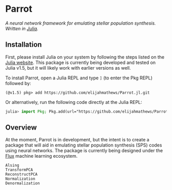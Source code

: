 # Parrot
*A neural network framework for emulating stellar population synthesis. Written in [Julia](https://julialang.org).*

## Installation

First, please install Julia on your system by following the steps listed on the [Julia website](https://julialang.org/downloads/). This package is currently being developed and tested on Julia v1.5, but it will likely work with earlier versions as well.

To install Parrot, open a Julia REPL and type `]` (to enter the Pkg REPL) followed by:

```
(@v1.5) pkg> add https://github.com/elijahmathews/Parrot.jl.git
```

Or alternatively, run the following code directly at the Julia REPL:

```julia
julia> import Pkg; Pkg.add(url="https://github.com/elijahmathews/Parrot.jl.git")
```

## Overview

At the moment, Parrot is in development, but the intent is to create a package that will aid in emulating stellar population synthesis (SPS) codes using neural networks. The package is currently being designed under the [Flux](https://github.com/FluxML/Flux.jl) machine learning ecosystem.

```@docs
Alsing
TransformPCA
ReconstructPCA
Normalization
Denormalization
```
